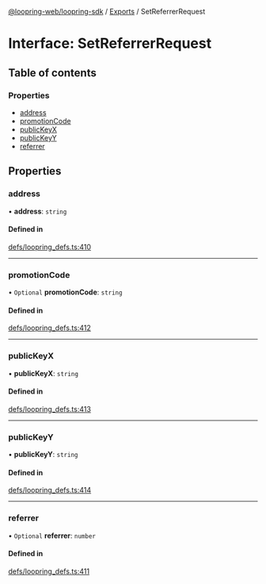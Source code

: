 [@loopring-web/loopring-sdk](../README.md) / [Exports](../modules.md) / SetReferrerRequest

# Interface: SetReferrerRequest

## Table of contents

### Properties

- [address](SetReferrerRequest.md#address)
- [promotionCode](SetReferrerRequest.md#promotioncode)
- [publicKeyX](SetReferrerRequest.md#publickeyx)
- [publicKeyY](SetReferrerRequest.md#publickeyy)
- [referrer](SetReferrerRequest.md#referrer)

## Properties

### address

• **address**: `string`

#### Defined in

[defs/loopring_defs.ts:410](https://github.com/Loopring/loopring_sdk/blob/fd60be9/src/defs/loopring_defs.ts#L410)

___

### promotionCode

• `Optional` **promotionCode**: `string`

#### Defined in

[defs/loopring_defs.ts:412](https://github.com/Loopring/loopring_sdk/blob/fd60be9/src/defs/loopring_defs.ts#L412)

___

### publicKeyX

• **publicKeyX**: `string`

#### Defined in

[defs/loopring_defs.ts:413](https://github.com/Loopring/loopring_sdk/blob/fd60be9/src/defs/loopring_defs.ts#L413)

___

### publicKeyY

• **publicKeyY**: `string`

#### Defined in

[defs/loopring_defs.ts:414](https://github.com/Loopring/loopring_sdk/blob/fd60be9/src/defs/loopring_defs.ts#L414)

___

### referrer

• `Optional` **referrer**: `number`

#### Defined in

[defs/loopring_defs.ts:411](https://github.com/Loopring/loopring_sdk/blob/fd60be9/src/defs/loopring_defs.ts#L411)
